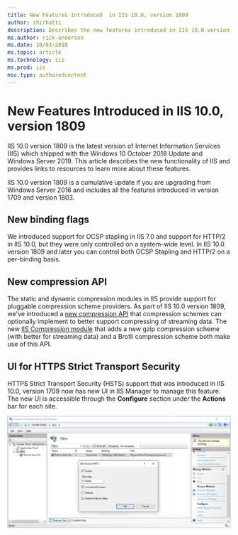```yaml
---
title: New Features Introduced  in IIS 10.0, version 1809
author: shirhatti
description: Describes the new features introduced in IIS 10.0 version 1809 and outlines the new binding flags and new compression API.
ms.author: rick-anderson
ms.date: 10/03/2018
ms.topic: article
ms.technology: iis
ms.prod: iis
msc.type: authoredcontent
---
```

New Features Introduced  in IIS 10.0, version 1809
=================================================

IIS 10.0 version 1809 is the latest version of Internet Information Services (IIS) which shipped with the Windows 10 October 2018 Update and Windows Server 2019. This article describes the new functionality of IIS and provides links to resources to learn more about these features.

IIS 10.0 version 1809 is a cumulative update if you are upgrading from Windows Server 2016 and includes all the features introduced in version 1709 and version 1803.

## New binding flags

We introduced support for OCSP stapling in IIS 7.0 and support for HTTP/2 in IIS 10.0, but they were only controlled on a system-wide level. In IIS 10.0 version 1809 and later you can control both OCSP Stapling and HTTP/2 on a per-binding basis.

## New compression API

The static and dynamic compression modules in IIS provide support for pluggable compression scheme providers. As part of IIS 10.0 version 1809, we've introduced a [new compression API](https://msdn.microsoft.com/library/mt846747(v=vs.90).aspx) that compression schemes can optionally implement to better support compressing of streaming data. The new [IIS Compression module](/iis/extensions/iis-compression/iis-compression-overview) that adds a new gzip compression scheme (with better for streaming data) and a Brotli compression scheme both make use of this API.

## UI for HTTPS Strict Transport Security

HTTPS Strict Transport Security (HSTS) support that was introduced in IIS 10.0, version 1709 now has new UI in IIS Manager to manage this feature. The new UI is accessible through the **Configure** section under the **Actions** bar for each site.

![UI for HSTS](hsts.png)
